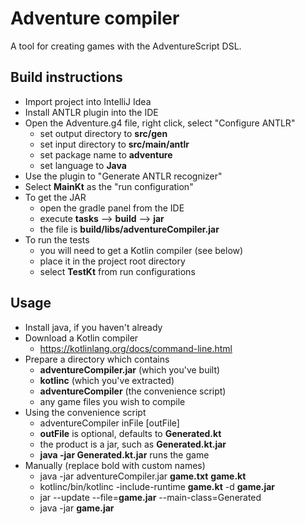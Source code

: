 ﻿# Adventure compiler

A tool for creating games with the AdventureScript DSL.

## Build instructions

- Import project into IntelliJ Idea
- Install ANTLR plugin into the IDE
- Open the Adventure.g4 file, right click, select "Configure ANTLR"
  - set output directory to **src/gen**
  - set input directory to **src/main/antlr**
  - set package name to **adventure**
  - set language to **Java**
- Use the plugin to "Generate ANTLR recognizer"
- Select **MainKt** as the "run configuration"
- To get the JAR
  - open the gradle panel from the IDE
  - execute **tasks** --> **build** --> **jar**
  - the file is **build/libs/adventureCompiler.jar**
- To run the tests
  - you will need to get a Kotlin compiler (see below)
  - place it in the project root directory
  - select **TestKt** from run configurations

## Usage

- Install java, if you haven't already
- Download a Kotlin compiler
  - https://kotlinlang.org/docs/command-line.html
- Prepare a directory which contains
  - **adventureCompiler.jar** (which you've built)
  - **kotlinc** (which you've extracted)
  - **adventureCompiler** (the convenience script)
  - any game files you wish to compile
- Using the convenience script
  - adventureCompiler inFile [outFile]
  - **outFile** is optional, defaults to **Generated.kt**
  - the product is a jar, such as **Generated.kt.jar**
  - **java -jar Generated.kt.jar** runs the game
- Manually (replace bold with custom names)
  - java -jar adventureCompiler.jar **game.txt** **game.kt**
  - kotlinc/bin/kotlinc -include-runtime **game.kt** -d **game.jar**
  - jar --update --file=**game.jar** --main-class=Generated
  - java -jar **game.jar**